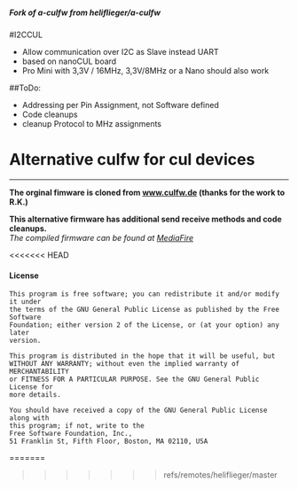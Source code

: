 ##### Fork of a-culfw from heliflieger/a-culfw

#I2CCUL 	
- Allow communication over I2C as Slave instead UART
- based on nanoCUL board
- Pro Mini with 3,3V / 16MHz, 3,3V/8MHz or a Nano should also work

##ToDo:
- Addressing per Pin Assignment, not Software defined
- Code cleanups
- cleanup Protocol to MHz assignments


# Alternative culfw for cul devices
___
**The orginal fimware is cloned from www.culfw.de (thanks for the work to R.K.)**

**This alternative firmware has additional send receive methods and code cleanups.**  
_The compiled firmware can be found at [MediaFire](https://www.mediafire.com/folder/iuf7lue8r578c/a-culfw)_

<<<<<<< HEAD
#### License
```
This program is free software; you can redistribute it and/or modify it under  
the terms of the GNU General Public License as published by the Free Software  
Foundation; either version 2 of the License, or (at your option) any later  
version.

This program is distributed in the hope that it will be useful, but  
WITHOUT ANY WARRANTY; without even the implied warranty of MERCHANTABILITY  
or FITNESS FOR A PARTICULAR PURPOSE. See the GNU General Public License for  
more details.

You should have received a copy of the GNU General Public License along with  
this program; if not, write to the  
Free Software Foundation, Inc.,  
51 Franklin St, Fifth Floor, Boston, MA 02110, USA
```
=======

>>>>>>> refs/remotes/heliflieger/master
